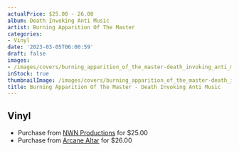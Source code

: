 ```yaml
---
actualPrice: $25.00 - 26.00
album: Death Invoking Anti Music
artist: Burning Apparition Of The Master
categories:
- Vinyl
date: '2023-03-05T06:00:59'
draft: false
images:
- /images/covers/burning_apparition_of_the_master-death_invoking_anti_music.jpg
inStock: true
thumbnailImage: /images/covers/burning_apparition_of_the_master-death_invoking_anti_music-thumb.jpg
title: Burning Apparition Of The Master - Death Invoking Anti Music
---
```


## Vinyl
* Purchase from [NWN Productions](http://shop.nwnprod.com/index.php?route=product/product&path=75&product_id=30895&sort=pd.name&order=ASC) for $25.00
* Purchase from [Arcane Altar](https://arcanealtar.bigcartel.com/product/burning-apparition-of-the-master-death-invoking-anti-music-12-lp) for $26.00
